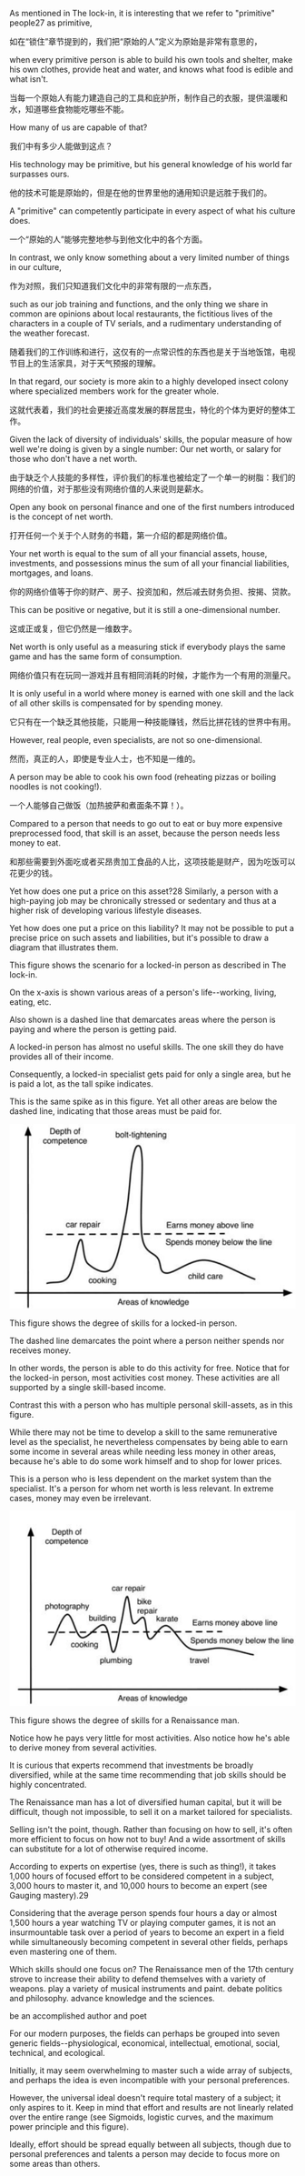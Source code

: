 As mentioned in The lock-in, it is interesting that we refer to "primitive"
people27 as primitive, 

如在“锁住”章节提到的，我们把“原始的人”定义为原始是非常有意思的，

when every primitive person is able to build his own tools
and shelter, make his own clothes, provide heat and water, and knows what food
is edible and what isn't. 

当每一个原始人有能力建造自己的工具和庇护所，制作自己的衣服，提供温暖和水，知道哪些食物能吃哪些不能。

How many of us are capable of that?

我们中有多少人能做到这点？


 His technology
may be primitive, but his general knowledge of his world far surpasses ours. 

他的技术可能是原始的，但是在他的世界里他的通用知识是远胜于我们的。

A "primitive" can competently participate in every aspect of what his culture does.

一个“原始的人”能够完整地参与到他文化中的各个方面。

In contrast, we only know something about a very limited number of things in
our culture, 

作为对照，我们只知道我们文化中的非常有限的一点东西，

such as our job training and functions, and the only thing we share in
common are opinions about local restaurants, the fictitious lives of the characters
in  a  couple  of  TV  serials,  and  a  rudimentary  understanding  of  the  weather
forecast. 

随着我们的工作训练和进行，这仅有的一点常识性的东西也是关于当地饭馆，电视节目上的生活家具，对于天气预报的理解。

In that regard, our society is more akin to a highly developed insect
colony where specialized members work for the greater whole.

这就代表着，我们的社会更接近高度发展的群居昆虫，特化的个体为更好的整体工作。


Given the lack of diversity of individuals' skills, the popular measure of how
well we're doing is given by a single number: Our net worth, or salary for those
who don't have a net worth.

由于缺乏个人技能的多样性，评价我们的标准也被给定了一个单一的树脂：我们的网络的价值，对于那些没有网络价值的人来说则是薪水。

 Open any book on personal finance and one of the
first numbers introduced is the concept of net worth. 

打开任何一个关于个人财务的书籍，第一介绍的都是网络价值。


Your net worth is equal to
the sum of all your financial assets, house, investments, and possessions minus
the  sum  of  all  your  financial  liabilities,  mortgages,  and  loans. 

你的网络价值等于你的财产、房子、投资加和，然后减去财务负担、按揭、贷款。

 This  can  be
positive or negative, but it is still a one-dimensional number.

这或正或复，但它仍然是一维数字。

Net worth is only useful as a measuring stick if everybody plays the same
game and has the same form of consumption.

网络价值只有在玩同一游戏并且有相同消耗的时候，才能作为一个有用的测量尺。

 It is only useful in a world where
money is earned with one skill and the lack of all other skills is compensated for by spending money.

它只有在一个缺乏其他技能，只能用一种技能赚钱，然后比拼花钱的世界中有用。


However, real people, even specialists, are not so one-dimensional. 

然而，真正的人，即使是专业人士，也不知是一维的。

A person
may be able to cook his own food (reheating pizzas or boiling noodles is not
cooking!). 

一个人能够自己做饭（加热披萨和煮面条不算！）。

 Compared  to  a  person  that  needs  to  go  out  to  eat  or  buy  more
expensive preprocessed food, that skill is an asset, because the person needs less
money to eat.

和那些需要到外面吃或者买昂贵加工食品的人比，这项技能是财产，因为吃饭可以花更少的钱。

 Yet how does one put a price on this asset?28 Similarly, a person
with a high-paying job may be chronically stressed or sedentary and thus at a
higher risk of developing various lifestyle diseases. 



Yet how does one put a price
on this liability?
It may not be possible to put a precise price on such assets and liabilities, but
it's  possible  to  draw  a  diagram  that  illustrates  them.  



This  figure  shows  the
scenario  for  a  locked-in  person  as  described  in  The lock-in. 



 On  the  x-axis is
shown various areas of a person's life--working, living, eating, etc.



 Also shown
is a dashed line that demarcates areas where the person is paying and where the
person is getting paid. 



A locked-in person has almost no useful skills. The one
skill  they  do  have  provides  all  of  their  income.  



Consequently,  a  locked-in
specialist gets paid for only a single area, but he is paid a lot, as the tall spike
indicates. 



This is the same spike as in this figure. Yet all other areas are below
the dashed line, indicating that those areas must be paid for.

![figure1](../img/6-a.png)


This figure shows the degree of skills for a locked-in person. 



The
dashed line demarcates the point where a person neither spends nor receives
money. 



In other words, the person is able to do this activity for free. Notice
that for the locked-in person, most activities cost money. These activities
are all supported by a single skill-based income.



Contrast this with a person who has multiple personal skill-assets, as in this
figure. 



While there may not be time to develop a skill to the same remunerative
level as the specialist, he nevertheless compensates by being able to earn some
income in several areas while needing less money in other areas, because he's
able to do some work himself and to shop for lower prices. 



This is a person who
is less dependent on the market system than the specialist. It's a person for whom
net worth is less relevant. In extreme cases, money may even be irrelevant.

![figure2](../img/6-a-fig2.png)

This figure shows the degree of skills for a Renaissance man. 



Notice
how he pays very little for most activities. Also notice how he's able to
derive money from several activities.



It is curious that experts recommend that investments be broadly diversified,
while  at  the  same  time  recommending  that  job  skills  should  be  highly
concentrated. 



The Renaissance man has a lot of diversified human capital, but it
will  be  difficult,  though  not  impossible,  to  sell  it  on  a  market  tailored  for
specialists. 



Selling isn't the point, though. Rather than focusing on how to sell,
it's often more efficient to focus on how not to buy! And a wide assortment of
skills can substitute for a lot of otherwise required income.



According to experts on expertise (yes, there is such as thing!), it takes 1,000
hours of focused effort to be considered competent in a subject, 3,000 hours to
master  it,  and  10,000  hours  to  become  an  expert  (see  Gauging  mastery).29



Considering that the average person spends four hours a day or almost 1,500
hours  a  year  watching  TV  or  playing  computer  games,  it  is  not  an
insurmountable task over a period of years to become an expert in a field while
simultaneously  becoming  competent  in  several  other  fields,  perhaps  even
mastering one of them.



Which skills should one focus on? The Renaissance men of the 17th century
strove to increase their ability to
defend themselves with a variety of weapons.
play a variety of musical instruments and paint.
debate politics and philosophy.
advance knowledge and the sciences.



be an accomplished author and poet

For  our  modern  purposes,  the  fields  can  perhaps  be  grouped  into  seven
generic  fields--physiological,  economical,  intellectual,  emotional,  social,
technical, and ecological. 



Initially, it may seem overwhelming to master such a
wide  array  of  subjects,  and  perhaps  the  idea  is  even  incompatible  with  your
personal preferences. 



However, the universal ideal doesn't require total mastery
of a subject; it only aspires to it. Keep in mind that effort and results are not
linearly  related  over  the  entire  range  (see  Sigmoids,  logistic  curves,  and  the
maximum  power  principle  and  this  figure).  



Ideally,  effort  should  be  spread
equally between all subjects, though due to personal preferences and talents a
person may decide to focus more on some areas than others.



